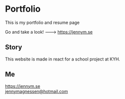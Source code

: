# Portfolio
This is my portfolio and resume page

Go and take a look! ---> https://jennym.se

## Story
This website is made in react for a school project at KYH.

## Me
https://jennym.se  
jennymagnessen@hotmail.com
